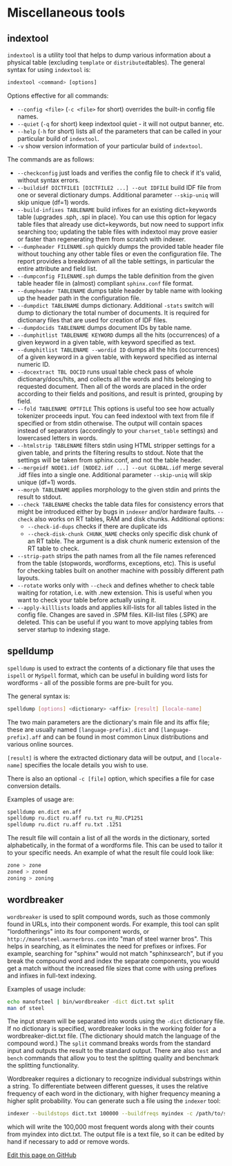 # Miscellaneous tools

## indextool

`indextool` is a utility tool that helps to dump various information about a physical table (excluding `template` or `distributed`tables). The general syntax for using `indextool` is:

```sql
indextool <command> [options]
```

Options effective for all commands:

*   `--config <file>` (`-c <file>` for short) overrides the built-in config file names.
*   `--quiet` (`-q` for short) keep indextool quiet - it will not output banner, etc.
*   `--help` (`-h` for short) lists all of the parameters that can be called in your particular build of `indextool`.
*   `-v` show version information of your particular build of `indextool`.

The commands are as follows:

*   `--checkconfig` just loads and verifies the config file to check if it's valid, without syntax errors.
*   `--buildidf DICTFILE1 [DICTFILE2 ...] --out IDFILE` build IDF file from one or several dictionary dumps. Additional parameter `--skip-uniq` will skip unique (df=1) words.
*   `--build-infixes TABLENAME` build infixes for an existing dict=keywords table (upgrades .sph, .spi in place). You can use this option for legacy table files that already use dict=keywords, but now need to support infix searching too; updating the table files with indextool may prove easier or faster than regenerating them from scratch with indexer.
*   `--dumpheader FILENAME.sph` quickly dumps the provided table header file without touching any other table files or even the configuration file. The report provides a breakdown of all the table settings, in particular the entire attribute and field list.
*   `--dumpconfig FILENAME.sph` dumps the table definition from the given table header file in (almost) compliant `sphinx.conf` file format.
*   `--dumpheader TABLENAME` dumps table header by table name with looking up the header path in the configuration file.
*   `--dumpdict TABLENAME` dumps dictionary. Additional `-stats` switch will dump to dictionary the total number of documents. It is required for dictionary files that are used for creation of IDF files.
*   `--dumpdocids TABLENAME` dumps document IDs by table name.
*   `--dumphitlist TABLENAME KEYWORD` dumps all the hits (occurrences) of a given keyword in a given table, with keyword specified as text.
*   `--dumphitlist TABLENAME --wordid ID` dumps all the hits (occurrences) of a given keyword in a given table, with keyword specified as internal numeric ID.
*   `--docextract TBL DOCID` runs usual table check pass of whole dictionary/docs/hits, and collects all the words and hits belonging to requested document. Then all of the words are placed in the order according to their fields and positions, and result is printed, grouping by field.
*   `--fold TABLENAME OPTFILE` This options is useful too see how actually tokenizer proceeds input. You can feed indextool with text from file if specified or from stdin otherwise. The output will contain spaces instead of separators (accordingly to your `charset_table` settings) and lowercased letters in words.
*   `--htmlstrip TABLENAME` filters stdin using HTML stripper settings for a given table, and prints the filtering results to stdout. Note that the settings will be taken from sphinx.conf, and not the table header.
*   `--mergeidf NODE1.idf [NODE2.idf ...] --out GLOBAL.idf` merge several .idf files into a single one. Additional parameter `--skip-uniq` will skip unique (df=1) words.
*   `--morph TABLENAME` applies morphology to the given stdin and prints the result to stdout.
*   `--check TABLENAME` checks the table data files for consistency errors that might be introduced either by bugs in `indexer` and/or hardware faults. `--check` also works on RT tables, RAM and disk chunks. Additional options:
    - `--check-id-dups` checks if there are duplicate ids
    - `--check-disk-chunk CHUNK_NAME` checks only specific disk chunk of an RT table. The argument is a disk chunk numeric extension of the RT table to check.
*   `--strip-path` strips the path names from all the file names referenced from the table (stopwords, wordforms, exceptions, etc). This is useful for checking tables built on another machine with possibly different path layouts.
*   `--rotate` works only with `--check` and defines whether to check table waiting for rotation, i.e. with .new extension. This is useful when you want to check your table before actually using it.
*   `--apply-killlists` loads and applies kill-lists for all tables listed in the config file. Changes are saved in .SPM files. Kill-list files (.SPK) are deleted. This can be useful if you want to move applying tables from server startup to indexing stage.

## spelldump

`spelldump` is used to extract the contents of a dictionary file that uses the `ispell` or `MySpell` format, which can be useful in building word lists for wordforms - all of the possible forms are pre-built for you.

The general syntax is:

```bash
spelldump [options] <dictionary> <affix> [result] [locale-name]
```

The two main parameters are the dictionary's main file and its affix file; these are usually named `[language-prefix].dict` and `[language-prefix].aff` and can be found in most common Linux distributions and various online sources.

`[result]` is where the extracted dictionary data will be output, and `[locale-name]` specifies the locale details you wish to use.

There is also an optional `-c [file]` option, which specifies a file for case conversion details.

Examples of usage are:

```bash
spelldump en.dict en.aff
spelldump ru.dict ru.aff ru.txt ru_RU.CP1251
spelldump ru.dict ru.aff ru.txt .1251
```

The result file will contain a list of all the words in the dictionary, sorted alphabetically, in the format of a wordforms file. This can be used to tailor it to your specific needs. An example of what the result file could look like:

```bash
zone > zone
zoned > zoned
zoning > zoning
```

## wordbreaker

`wordbreaker` is used to split compound words, such as those commonly found in URLs, into their component words. For example, this tool can split "lordoftherings" into its four component words, or `http://manofsteel.warnerbros.com` into "man of steel warner bros". This helps in searching, as it eliminates the need for prefixes or infixes. For example, searching for "sphinx" would not match "sphinxsearch", but if you break the compound word and index the separate components, you would get a match without the increased file sizes that come with using prefixes and infixes in full-text indexing.

Examples of usage include:

```bash
echo manofsteel | bin/wordbreaker -dict dict.txt split
man of steel
```

The input stream will be separated into words using the `-dict` dictionary file. If no dictionary is specified, wordbreaker looks in the working folder for a wordbreaker-dict.txt file. (The dictionary should match the language of the compound word.) The `split` command breaks words from the standard input and outputs the result to the standard output. There are also `test` and `bench` commands that allow you to test the splitting quality and benchmark the splitting functionality.

Wordbreaker requires a dictionary to recognize individual substrings within a string. To differentiate between different guesses, it uses the relative frequency of each word in the dictionary, with higher frequency meaning a higher split probability. You can generate such a file using the `indexer` tool:

```bash
indexer --buildstops dict.txt 100000 --buildfreqs myindex -c /path/to/sphinx.conf
```

which will write the 100,000 most frequent words along with their counts from myindex into dict.txt. The output file is a text file, so it can be edited by hand if necessary to add or remove words.

[Edit this page on GitHub](https://github.com/manticoresoftware/manticoresearch/tree/master/manual/Miscellaneous_tools.md)

<!-- proofread -->
